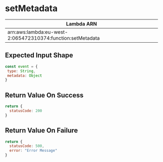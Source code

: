 # setMetadata

| Lambda ARN                                                 |
| ---------------------------------------------------------- |
| arn:aws:lambda:eu-west-2:065472310374:function:setMetadata |

 ## Expected Input Shape
 ```javascript
const event = {
  type: String,
  metadata: Object
}
 ```
 

 ## Return Value On Success
```javascript
return {
  statusCode: 200
}
```

## Return Value On Failure
```javascript
return {
  statusCode: 500,
  error: "Error Message"
}
```
 